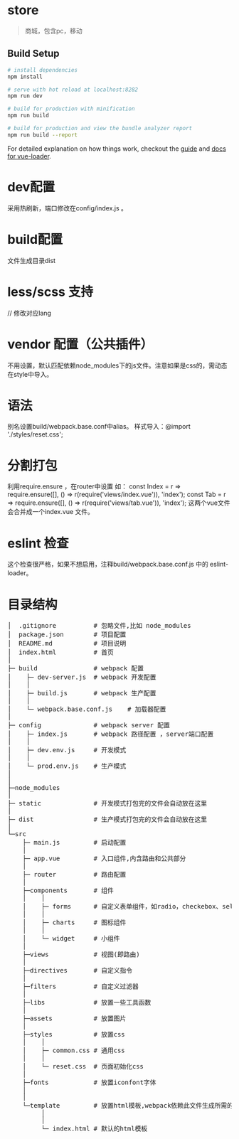 # store

> 商城，包含pc，移动

## Build Setup

``` bash
# install dependencies
npm install  

# serve with hot reload at localhost:8282
npm run dev

# build for production with minification
npm run build

# build for production and view the bundle analyzer report
npm run build --report
```
For detailed explanation on how things work, checkout the [guide](http://vuejs-templates.github.io/webpack/) and [docs for vue-loader](http://vuejs.github.io/vue-loader).

# dev配置
采用热刷新，端口修改在config/index.js 。

# build配置
文件生成目录dist

# less/scss 支持
<style lang="scss" scoped></style> // 修改对应lang

# vendor 配置（公共插件）
不用设置，默认匹配依赖node_modules下的js文件。注意如果是css的，需动态在style中导入。

# 语法
别名设置build/webpack.base.conf中alias。
样式导入：@import './styles/reset.css';

# 分割打包
利用require.ensure ，在router中设置
如：
	const Index = r => require.ensure([], () => r(require('views/index.vue')), 'index');
	const Tab = r => require.ensure([], () => r(require('views/tab.vue')), 'index');
这两个vue文件会合并成一个index.vue 文件。

# eslint 检查
这个检查很严格，如果不想启用，注释build/webpack.base.conf.js 中的 eslint-loader。

# 目录结构
<pre>
│  .gitignore          # 忽略文件,比如 node_modules
│  package.json        # 项目配置
│  README.md           # 项目说明
│  index.html          # 首页
│
├─ build               # webpack 配置
│    ├─ dev-server.js  # webpack 开发配置	  
│	 │
│	 ├─ build.js       # webpack 生产配置  
│	 │
│	 └─ webpack.base.conf.js    # 加载器配置
│	 
├─ config              # webpack server 配置
│	 ├─ index.js       # webpack 路径配置 ，server端口配置
│	 │
│	 ├─ dev.env.js     # 开发模式
│	 │
│	 └─ prod.env.js    # 生产模式
│
│
├─node_modules
│
├─ static	           # 开发模式打包完的文件会自动放在这里
│
├─ dist                # 生产模式打包完的文件会自动放在这里
│
└─src
    ├─ main.js         # 启动配置
    │
    ├─ app.vue 		   # 入口组件,内含路由和公共部分
    │
    ├─ router          # 路由配置
    │
    ├─components       # 组件
    │    │
	│    ├─ forms 	   # 自定义表单组件，如radio，checkebox、select
	│    │
	│    ├─ charts 	   # 图标组件
	│    │
	│    └─ widget	   # 小组件
    │
    ├─views            # 视图(即路由)
    │
    ├─directives       # 自定义指令
    │
    ├─filters          # 自定义过滤器
    │
    ├─libs             # 放置一些工具函数
    │
    ├─assets           # 放置图片
    │
    ├─styles           # 放置css
    │    │
    │    ├─ common.css # 通用css
    │    │
    │    └─ reset.css  # 页面初始化css
    │
    ├─fonts            # 放置iconfont字体
    │
    │
    └─template         # 放置html模板,webpack依赖此文件生成所需的html
         │
         │
         └─ index.html # 默认的html模板

</pre> 





